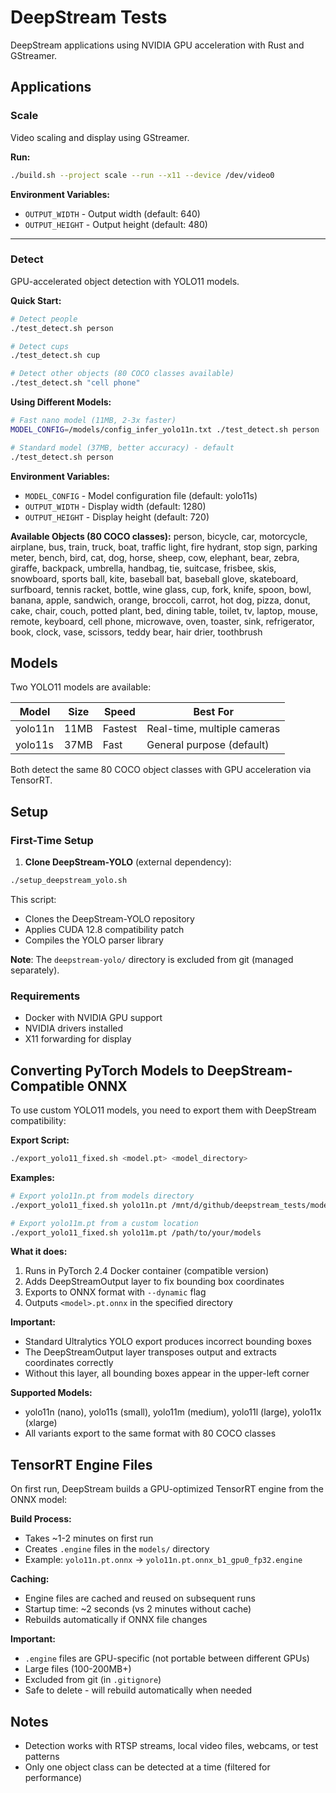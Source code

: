 # DeepStream Tests

DeepStream applications using NVIDIA GPU acceleration with Rust and GStreamer.

## Applications

### Scale
Video scaling and display using GStreamer.

**Run:**
```bash
./build.sh --project scale --run --x11 --device /dev/video0
```

**Environment Variables:**
- `OUTPUT_WIDTH` - Output width (default: 640)
- `OUTPUT_HEIGHT` - Output height (default: 480)

---

### Detect
GPU-accelerated object detection with YOLO11 models.

**Quick Start:**
```bash
# Detect people
./test_detect.sh person

# Detect cups
./test_detect.sh cup

# Detect other objects (80 COCO classes available)
./test_detect.sh "cell phone"
```

**Using Different Models:**
```bash
# Fast nano model (11MB, 2-3x faster)
MODEL_CONFIG=/models/config_infer_yolo11n.txt ./test_detect.sh person

# Standard model (37MB, better accuracy) - default
./test_detect.sh person
```

**Environment Variables:**
- `MODEL_CONFIG` - Model configuration file (default: yolo11s)
- `OUTPUT_WIDTH` - Display width (default: 1280)
- `OUTPUT_HEIGHT` - Display height (default: 720)

**Available Objects (80 COCO classes):**
person, bicycle, car, motorcycle, airplane, bus, train, truck, boat, traffic light, fire hydrant, stop sign, parking meter, bench, bird, cat, dog, horse, sheep, cow, elephant, bear, zebra, giraffe, backpack, umbrella, handbag, tie, suitcase, frisbee, skis, snowboard, sports ball, kite, baseball bat, baseball glove, skateboard, surfboard, tennis racket, bottle, wine glass, cup, fork, knife, spoon, bowl, banana, apple, sandwich, orange, broccoli, carrot, hot dog, pizza, donut, cake, chair, couch, potted plant, bed, dining table, toilet, tv, laptop, mouse, remote, keyboard, cell phone, microwave, oven, toaster, sink, refrigerator, book, clock, vase, scissors, teddy bear, hair drier, toothbrush

## Models

Two YOLO11 models are available:

| Model | Size | Speed | Best For |
|-------|------|-------|----------|
| yolo11n | 11MB | Fastest | Real-time, multiple cameras |
| yolo11s | 37MB | Fast | General purpose (default) |

Both detect the same 80 COCO object classes with GPU acceleration via TensorRT.

## Setup

### First-Time Setup

1. **Clone DeepStream-YOLO** (external dependency):
```bash
./setup_deepstream_yolo.sh
```

This script:
- Clones the DeepStream-YOLO repository
- Applies CUDA 12.8 compatibility patch
- Compiles the YOLO parser library

**Note**: The `deepstream-yolo/` directory is excluded from git (managed separately).

### Requirements

- Docker with NVIDIA GPU support
- NVIDIA drivers installed
- X11 forwarding for display

## Converting PyTorch Models to DeepStream-Compatible ONNX

To use custom YOLO11 models, you need to export them with DeepStream compatibility:

**Export Script:**
```bash
./export_yolo11_fixed.sh <model.pt> <model_directory>
```

**Examples:**
```bash
# Export yolo11n.pt from models directory
./export_yolo11_fixed.sh yolo11n.pt /mnt/d/github/deepstream_tests/models

# Export yolo11m.pt from a custom location
./export_yolo11_fixed.sh yolo11m.pt /path/to/your/models
```

**What it does:**
1. Runs in PyTorch 2.4 Docker container (compatible version)
2. Adds DeepStreamOutput layer to fix bounding box coordinates
3. Exports to ONNX format with `--dynamic` flag
4. Outputs `<model>.pt.onnx` in the specified directory

**Important:**
- Standard Ultralytics YOLO export produces incorrect bounding boxes
- The DeepStreamOutput layer transposes output and extracts coordinates correctly
- Without this layer, all bounding boxes appear in the upper-left corner

**Supported Models:**
- yolo11n (nano), yolo11s (small), yolo11m (medium), yolo11l (large), yolo11x (xlarge)
- All variants export to the same format with 80 COCO classes

## TensorRT Engine Files

On first run, DeepStream builds a GPU-optimized TensorRT engine from the ONNX model:

**Build Process:**
- Takes ~1-2 minutes on first run
- Creates `.engine` files in the `models/` directory
- Example: `yolo11n.pt.onnx` → `yolo11n.pt.onnx_b1_gpu0_fp32.engine`

**Caching:**
- Engine files are cached and reused on subsequent runs
- Startup time: ~2 seconds (vs 2 minutes without cache)
- Rebuilds automatically if ONNX file changes

**Important:**
- `.engine` files are GPU-specific (not portable between different GPUs)
- Large files (100-200MB+)
- Excluded from git (in `.gitignore`)
- Safe to delete - will rebuild automatically when needed

## Notes

- Detection works with RTSP streams, local video files, webcams, or test patterns
- Only one object class can be detected at a time (filtered for performance)
